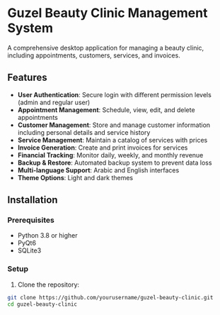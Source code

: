 # Guzel Beauty Clinic Management System

A comprehensive desktop application for managing a beauty clinic, including appointments, customers, services, and invoices.

## Features

- **User Authentication**: Secure login with different permission levels (admin and regular user)
- **Appointment Management**: Schedule, view, edit, and delete appointments
- **Customer Management**: Store and manage customer information including personal details and service history
- **Service Management**: Maintain a catalog of services with prices
- **Invoice Generation**: Create and print invoices for services
- **Financial Tracking**: Monitor daily, weekly, and monthly revenue
- **Backup & Restore**: Automated backup system to prevent data loss
- **Multi-language Support**: Arabic and English interfaces
- **Theme Options**: Light and dark themes

## Installation

### Prerequisites

- Python 3.8 or higher
- PyQt6
- SQLite3

### Setup

1. Clone the repository:
```bash
git clone https://github.com/yourusername/guzel-beauty-clinic.git
cd guzel-beauty-clinic

